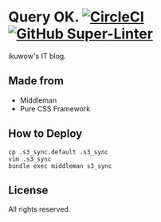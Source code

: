 Query OK.
[![CircleCI](https://circleci.com/gh/ikuwow/query_ok.svg?style=svg)](https://circleci.com/gh/ikuwow/query_ok)
[![GitHub Super-Linter](https://github.com/ikuwow/query_ok/workflows/Lint%20Code%20Base/badge.svg)](https://github.com/marketplace/actions/super-linter)
===========================


ikuwow's IT blog.

## Made from

* Middleman
* Pure CSS Framework

## How to Deploy

```
cp .s3_sync.default .s3_sync
vim .s3_sync
bundle exec middleman s3_sync
```

## License

All rights reserved.

